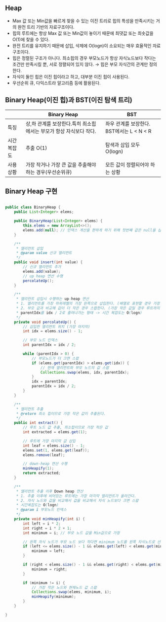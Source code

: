 ## Heap

- Max 값 또는 Min값을 빠르게 찾을 수 있는 이진 트리로 힙의 특성을 만족시키는 거의 완전 트리 기반의 자료구조이다.
- 힙의 루트에는 항상 Max 값 또는 Min값이 놓이기 때문에 최댓값 또는 최솟값을 O(1)에 찾을 수 있다.
- 완전 트리를 유지하기 때문에 삽입, 삭제에 O(logn)이 소요되는 매우 효율적인 자료구조이다.
- 힙은 정렬된 구조가 아니다. 최소힙의 경우 부모노드가 항상 자식노드보다 작다는 조건만 만족시킬 뿐, 서로 정렬되어 있지 않다. → 힙은 부모 자식간의 관계만 정의한다.
- 자식이 둘인 힙은 이진 힙이라고 하고, 대부분 이진 힙이 사용된다.
- 우선순위 큐, 다익스트라 알고리즘 등에 활용된다.

## Binary Heap(이진 힙)과 BST(이진 탐색 트리)

|  | Binary Heap | BST                           |
| --- | --- |-------------------------------|
| 특징 | 상,하 관계를 보장한다.특히 최소힙에서는 부모가 항상 자식보다 작다. | 좌우 관계를 보장한다. BST에서는 L < N < R |
| 시간복잡도 | 추출 O(1) | 탐색과 삽입 모두 O(logn)             |
| 사용 상황 | 가장 작거나 가장 큰 값을 추출해야하는 경우(우선순위큐) | 모든 값이 정렬되어야 하는 상황 |

## Binary Heap 구현

```java

public class BinaryHeap {
    public List<Integer> elems;

    public BinaryHeap(List<Integer> elems) {
        this.elems = new ArrayList<>();
        elems.add(null); // 인덱스 계산을 편하게 하기 위해 첫번째 값은 null을 삽입해서 사용하지 않는다.
    }

    /**
     * 엘리먼트 삽입
     * @param value 신규 엘리먼트
     */
    public void insert(int value) {
        // 신규 엘리먼트 추가
        elems.add(value);
        // up heap 연산 수행
        percolateUp();
    }

    /**
     * 엘리먼트 삽입시 수행하는 up-heap 연산
     * 1. 엘리먼트를 가장 하위레벨의 가장 왼쪽으로 삽입한다. (배열로 표현할 경우 가장 마지막에 삽입)
     * 2. 부모 값과 비교해 값이 더 작은 경우 스왑한다. (가장 작은 값일 경우 루트까지 올라감)
     * parentIdx를 idx / 2로 줄여나가는 형태 -> 시간 복잡도는 O(logn)
     */
    private void percolateUp() {
        // 삽입한 엘리먼트 위치 (가장 마지막)
        int idx = elems.size() - 1;

        // 부모 노드 인덱스
        int parentIdx = idx / 2;

        while (parentIdx > 0) {
            // 부모노드가 더 크면 스왑
            if (elems.get(parentIdx) > elems.get(idx)) {
                // 현재 엘리먼트와 부모 노드의 값 스왑
                Collections.swap(elems, idx, parentIdx);
            }
            idx = parentIdx;
            parentIdx = idx / 2;
        }
    }

    /**
     * 엘리먼트 추출
     * @return 최소 힙이므로 가장 작은 값이 추출된다.
     */
    public int extract() {
        // 루트 노드 값 추출, 최소힙이므로 가장 작은 값
        int extracted = elems.get(1);

        // 루트에 가장 마지막 값 삽입
        int leaf = elems.size() - 1;
        elems.set(1, elems.get(leaf));
        elems.remove(leaf);

        // down-heap 연산 수행
        minHeapify(1);
        return extracted;
    }

    /**
     * 엘리먼트 추출 이후 Down heap 연산
     * 1. 추출 이후에 비어있는 루트에는 가장 마지막 엘리먼트가 올라간다.
     * 2. 자식 노드와 값을 비교해서 값을 비교해서 자식 노드보다 크면 스왑
     * 시간복잡도는 O(logn)
     * @param i 부모노드 인덱스
     */
    private void minHeapify(int i) {
        int left = i * 2;
        int right = i * 2 + 1;
        int minimum = i; // 부모 노드 값을 Min값으로 가정

        // 왼쪽 자식 노드가 부모 노드 보다 작다면 minimum 노드를 왼쪽 자식노드로 선언
        if (left <= elems.size() - 1 && elems.get(left) < elems.get(minimum)) {
            minimum = left;
        }

        if (right < elems.size() - 1 && elems.get(right) < elems.get(minimum)) {
            minimum = right;
        }

        if (minimum != i) {
            // 가장 작은 노드와 현재노드 값 스왑
            Collections.swap(elems, minimum, i);
            minHeapify(minimum);
        }
    }

}

```